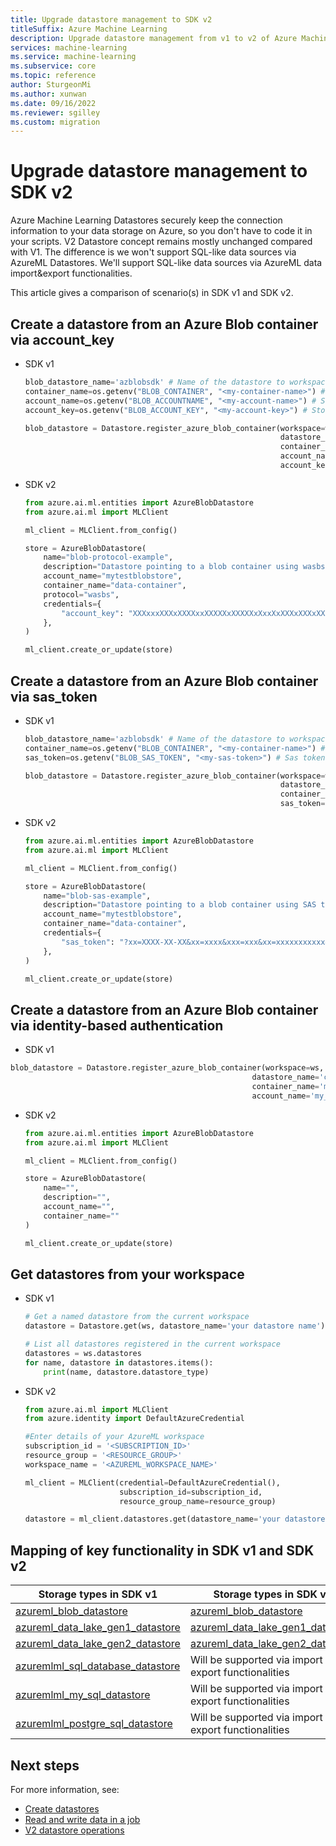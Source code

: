 ```yaml
---
title: Upgrade datastore management to SDK v2
titleSuffix: Azure Machine Learning
description: Upgrade datastore management from v1 to v2 of Azure Machine Learning SDK
services: machine-learning
ms.service: machine-learning
ms.subservice: core
ms.topic: reference
author: SturgeonMi
ms.author: xunwan
ms.date: 09/16/2022
ms.reviewer: sgilley
ms.custom: migration
---
```


# Upgrade datastore management to SDK v2

Azure Machine Learning Datastores securely keep the connection information to your data storage on Azure, so you don't have to code it in your scripts. V2 Datastore concept remains mostly unchanged compared with V1. The difference is we won't support SQL-like data sources via AzureML Datastores. We'll support SQL-like data sources via AzureML data import&export functionalities.

This article gives a comparison of scenario(s) in SDK v1 and SDK v2.

## Create a datastore from an Azure Blob container via account_key 

* SDK v1

    ```python
    blob_datastore_name='azblobsdk' # Name of the datastore to workspace
    container_name=os.getenv("BLOB_CONTAINER", "<my-container-name>") # Name of Azure blob container
    account_name=os.getenv("BLOB_ACCOUNTNAME", "<my-account-name>") # Storage account name
    account_key=os.getenv("BLOB_ACCOUNT_KEY", "<my-account-key>") # Storage account access key
    
    blob_datastore = Datastore.register_azure_blob_container(workspace=ws, 
                                                             datastore_name=blob_datastore_name, 
                                                             container_name=container_name, 
                                                             account_name=account_name,
                                                             account_key=account_key)
    ```


* SDK v2

    ```python
    from azure.ai.ml.entities import AzureBlobDatastore
    from azure.ai.ml import MLClient
    
    ml_client = MLClient.from_config()
    
    store = AzureBlobDatastore(
        name="blob-protocol-example",
        description="Datastore pointing to a blob container using wasbs protocol.",
        account_name="mytestblobstore",
        container_name="data-container",
        protocol="wasbs",
        credentials={
            "account_key": "XXXxxxXXXxXXXXxxXXXXXxXXXXXxXxxXxXXXxXXXxXXxxxXXxxXXXxXxXXXxxXxxXXXXxxxxxXXxxxxxxXXXxXXX"
        },
    )
    
    ml_client.create_or_update(store)
    ```


## Create a datastore from an Azure Blob container via sas_token

* SDK v1

    ```python
    blob_datastore_name='azblobsdk' # Name of the datastore to workspace
    container_name=os.getenv("BLOB_CONTAINER", "<my-container-name>") # Name of Azure blob container
    sas_token=os.getenv("BLOB_SAS_TOKEN", "<my-sas-token>") # Sas token
    
    blob_datastore = Datastore.register_azure_blob_container(workspace=ws, 
                                                             datastore_name=blob_datastore_name, 
                                                             container_name=container_name, 
                                                             sas_token=sas_token)
    ```
    
* SDK v2

    ```python
    from azure.ai.ml.entities import AzureBlobDatastore
    from azure.ai.ml import MLClient
    
    ml_client = MLClient.from_config()
    
    store = AzureBlobDatastore(
        name="blob-sas-example",
        description="Datastore pointing to a blob container using SAS token.",
        account_name="mytestblobstore",
        container_name="data-container",
        credentials={
            "sas_token": "?xx=XXXX-XX-XX&xx=xxxx&xxx=xxx&xx=xxxxxxxxxxx&xx=XXXX-XX-XXXXX:XX:XXX&xx=XXXX-XX-XXXXX:XX:XXX&xxx=xxxxx&xxx=XXxXXXxxxxxXXXXXXXxXxxxXXXXXxxXXXXXxXXXXxXXXxXXxXX"
        },
    )
    
    ml_client.create_or_update(store)
    ```
    
## Create a datastore from an Azure Blob container via identity-based authentication

* SDK v1

```python
blob_datastore = Datastore.register_azure_blob_container(workspace=ws,
                                                      datastore_name='credentialless_blob',
                                                      container_name='my_container_name',
                                                      account_name='my_account_name')

```

* SDK v2

    ```python
    from azure.ai.ml.entities import AzureBlobDatastore
    from azure.ai.ml import MLClient
    
    ml_client = MLClient.from_config()
    
    store = AzureBlobDatastore(
        name="",
        description="",
        account_name="",
        container_name=""
    )
    
    ml_client.create_or_update(store)
    ```

## Get datastores from your workspace

* SDK v1

    ```python
    # Get a named datastore from the current workspace
    datastore = Datastore.get(ws, datastore_name='your datastore name')
    ```
    
    ```python
    # List all datastores registered in the current workspace
    datastores = ws.datastores
    for name, datastore in datastores.items():
        print(name, datastore.datastore_type)
    ```

* SDK v2
    
    ```python
    from azure.ai.ml import MLClient
    from azure.identity import DefaultAzureCredential
    
    #Enter details of your AzureML workspace
    subscription_id = '<SUBSCRIPTION_ID>'
    resource_group = '<RESOURCE_GROUP>'
    workspace_name = '<AZUREML_WORKSPACE_NAME>'
    
    ml_client = MLClient(credential=DefaultAzureCredential(),
                         subscription_id=subscription_id, 
                         resource_group_name=resource_group)
    
    datastore = ml_client.datastores.get(datastore_name='your datastore name')
    ```

## Mapping of key functionality in SDK v1 and SDK v2

|Storage types in SDK v1|Storage types in SDK v2|
|--------------|-------------------|
|[azureml_blob_datastore](/python/api/azureml-core/azureml.data.azure_storage_datastore.azureblobdatastore?view=azure-ml-py&preserve-view=true)|[azureml_blob_datastore](/python/api/azure-ai-ml/azure.ai.ml.entities.azuredatalakegen1datastore?view=azure-python-preview&preserve-view=true)|
|[azureml_data_lake_gen1_datastore](/python/api/azureml-core/azureml.data.azure_data_lake_datastore.azuredatalakedatastore?view=azure-ml-py&preserve-view=true)|[azureml_data_lake_gen1_datastore](/python/api/azure-ai-ml/azure.ai.ml.entities.azuredatalakegen1datastore?view=azure-python-preview&preserve-view=true)|
|[azureml_data_lake_gen2_datastore](/python/api/azureml-core/azureml.data.azure_data_lake_datastore.azuredatalakegen2datastore?view=azure-ml-py&preserve-view=true)|[azureml_data_lake_gen2_datastore](/python/api/azure-ai-ml/azure.ai.ml.entities.azuredatalakegen2datastore?view=azure-python-preview&preserve-view=true)|
|[azuremlml_sql_database_datastore](/python/api/azureml-core/azureml.data.azure_sql_database_datastore.azuresqldatabasedatastore?view=azure-ml-py&preserve-view=true)|Will be supported via import & export functionalities|
|[azuremlml_my_sql_datastore](/python/api/azureml-core/azureml.data.azure_my_sql_datastore.azuremysqldatastore?view=azure-ml-py&preserve-view=true)|Will be supported via import & export functionalities|
|[azuremlml_postgre_sql_datastore](/python/api/azureml-core/azureml.data.azure_postgre_sql_datastore.azurepostgresqldatastore?view=azure-ml-py&preserve-view=true)|Will be supported via import & export functionalities|


## Next steps

For more information, see:

* [Create datastores](how-to-datastore.md?tabs=cli-identity-based-access%2Csdk-adls-sp%2Csdk-azfiles-sas%2Csdk-adlsgen1-sp)
* [Read and write data in a job](how-to-read-write-data-v2.md)
* [V2 datastore operations](/python/api/azure-ai-ml/azure.ai.ml.operations.datastoreoperations?view=azure-python-preview)

